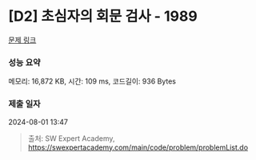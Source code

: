 # [D2] 초심자의 회문 검사 - 1989 

[문제 링크](https://swexpertacademy.com/main/code/problem/problemDetail.do?contestProbId=AV5PyTLqAf4DFAUq) 

### 성능 요약

메모리: 16,872 KB, 시간: 109 ms, 코드길이: 936 Bytes

### 제출 일자

2024-08-01 13:47



> 출처: SW Expert Academy, https://swexpertacademy.com/main/code/problem/problemList.do